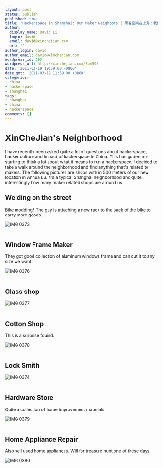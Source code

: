 ```yaml
---
layout: post
status: publish
published: true
title: 'Hackerspace in Shanghai: Our Maker Neighbors | 黑客空间在上海：我们的邻居'
author:
  display_name: David Li
  login: david
  email: david@xinchejian.com
  url: ''
author_login: david
author_email: david@xinchejian.com
wordpress_id: 593
wordpress_url: http://xinchejian.com/?p=593
date: '2011-03-19 19:59:00 +0800'
date_gmt: '2011-03-19 11:59:00 +0800'
categories:
- china
- hackerspace
- shanghai
tags:
- shanghai
- china
- hackerspace
comments: []
---
```

<h1>XinCheJian's Neighborhood</h1></p>
<p>I have recently been asked quite a lot of questions about hackerspace, hacker culture and impact of hackerspace in China. This has gotten me starting to think a lot about what it means to run a hackerspace. I decided to take a walk around the neighborhood and find anything that's related to makers. The following pictures are shops with in 500 meters of our new location in Anhua Lu. It's a typical Shanghai neighborhood and quite interestingly how many maker related shops are around us.</p></p>
<h2>Welding on the street</h2></p>
<p>Bike modding? The guy is attaching a new rack to the back of the bike to carry more goods.</p></p>
<p>
<img style="display:block; margin-left:auto; margin-right:auto;" src="http://xinchejian.com/wp-content/uploads/2011/03/IMG_0373.jpg" alt="IMG 0373" title="IMG_0373.JPG" border="0"/><br />
</p></p>
<h2>Window Frame Maker</h2></p>
<p>They got good collection of aluminum windows frame and can cut it to any size we want.</p></p>
<p>
<img style="display:block; margin-left:auto; margin-right:auto;" src="http://xinchejian.com/wp-content/uploads/2011/03/IMG_0376.jpg" alt="IMG 0376" title="IMG_0376.JPG" border="0"/><br />
</p></p>
<h2>Glass shop</h2></p>
<p>
<img style="display:block; margin-left:auto; margin-right:auto;" src="http://xinchejian.com/wp-content/uploads/2011/03/IMG_0377.jpg" alt="IMG 0377" title="IMG_0377.JPG" border="0"/><br />
</p></p>
<h2>Cotton Shop</h2></p>
<p>This is a surprise fouind.</p></p>
<p>
<img style="display:block; margin-left:auto; margin-right:auto;" src="http://xinchejian.com/wp-content/uploads/2011/03/IMG_0378.jpg" alt="IMG 0378" title="IMG_0378.JPG" border="0"/><br />
</p></p>
<h2>Lock Smith</h2></p>
<p>
<img style="display:block; margin-left:auto; margin-right:auto;" src="http://xinchejian.com/wp-content/uploads/2011/03/IMG_0374.jpg" alt="IMG 0374" title="IMG_0374.jpg" border="0"/><br />
</p></p>
<h2>Hardware Store</h2></p>
<p>Quite a collection of home improvement materials</p></p>
<p>
<img style="display:block; margin-left:auto; margin-right:auto;" src="http://xinchejian.com/wp-content/uploads/2011/03/IMG_0379.jpg" alt="IMG 0379" title="IMG_0379.JPG" border="0"/><br />
</p></p>
<h2>Home Appliance Repair</h2></p>
<p>Also sell used home appliances. Will for treasure hunt one of these days.</p></p>
<p>
<img style="display:block; margin-left:auto; margin-right:auto;" src="http://xinchejian.com/wp-content/uploads/2011/03/IMG_0380.jpg" alt="IMG 0380" title="IMG_0380.JPG" border="0"/><br />
</p></p>

